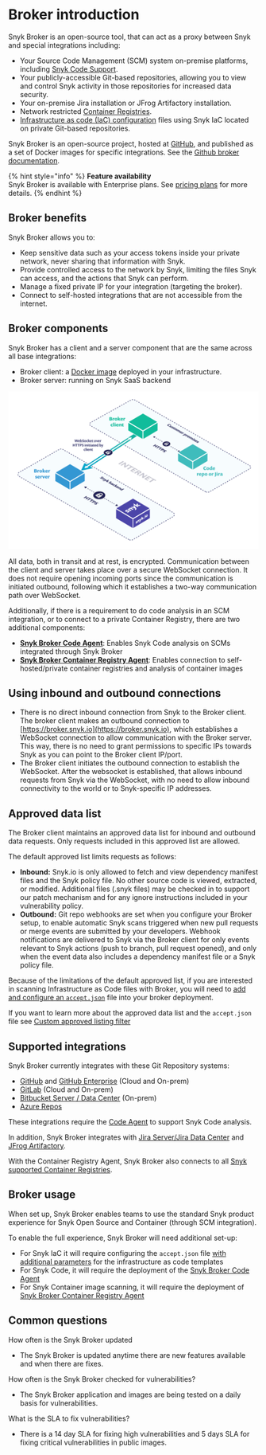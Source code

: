 # Broker introduction

Snyk Broker is an open-source tool, that can act as a proxy between Snyk and special integrations including:

* Your Source Code Management (SCM) system on-premise platforms, including [Snyk Code Support](../../../products/snyk-code/deployment-options/snyk-code-local-git-support.md).
* Your publicly-accessible Git-based repositories, allowing you to view and control Snyk activity in those repositories for increased data security.
* Your on-premise Jira installation or JFrog Artifactory installation.
* Network restricted [Container Registries](snyk-broker-container-registry-agent/).
* [Infrastructure as code (IaC) configuration](snyk-broker-infrastructure-as-code-detection/) files using Snyk IaC located on private Git-based repositories.

Snyk Broker is an open-source project, hosted at [GitHub](https://github.com/snyk/broker), and published as a set of Docker images for specific integrations. See the [Github broker documentation](https://github.com/snyk/broker/blob/master/README.md).

{% hint style="info" %}
**Feature availability**\
Snyk Broker is available with Enterprise plans. See [pricing plans](https://snyk.io/plans/) for more details.
{% endhint %}

## Broker benefits

Snyk Broker allows you to:

* Keep sensitive data such as your access tokens inside your private network, never sharing that information with Snyk.
* Provide controlled access to the network by Snyk, limiting the files Snyk can access, and the actions that Snyk can perform.
* Manage a fixed private IP for your integration (targeting the broker).
* Connect to self-hosted integrations that are not accessible from the internet.

## Broker components

Snyk Broker has a client and a server component that are the same across all base integrations:

* Broker client: a [Docker image](https://hub.docker.com/r/snyk/broker/) deployed in your infrastructure.
* Broker server: running on Snyk SaaS backend

![](../../../.gitbook/assets/image2-4-.png)

All data, both in transit and at rest, is encrypted. Communication between the client and server takes place over a secure WebSocket connection. It does not require opening incoming ports since the communication is initiated outbound, following which it establishes a two-way communication path over WebSocket.

Additionally, if there is a requirement to do code analysis in an SCM integration, or to connect to a private Container Registry, there are two additional components:

* [**Snyk Broker Code Agent**](snyk-broker-code-agent.md): Enables Snyk Code analysis on SCMs integrated through Snyk Broker
* [**Snyk Broker Container Registry Agent**](snyk-broker-container-registry-agent/): Enables connection to self-hosted/private container registries and analysis of container images

## Using inbound and outbound connections

* There is no direct inbound connection from Snyk to the Broker client. The broker client makes an outbound connection to [https://broker.snyk.io](https://broker.snyk.io), which establishes a WebSocket connection to allow communication with the Broker server. This way, there is no need to grant permissions to specific IPs towards Snyk as you can point to the Broker client IP/port.
* The Broker client initiates the outbound connection to establish the WebSocket. After the websocket is established, that allows inbound requests from Snyk via the WebSocket, with no need to allow inbound connectivity to the world or to Snyk-specific IP addresses.

## **Approved data list**

The Broker client maintains an approved data list for inbound and outbound data requests. Only requests included in this approved list are allowed.

The default approved list limits requests as follows:

* **Inbound:** Snyk.io is only allowed to fetch and view dependency manifest files and the Snyk policy file. No other source code is viewed, extracted, or modified. Additional files (.snyk files) may be checked in to support our patch mechanism and for any ignore instructions included in your vulnerability policy.
* **Outbound:** Git repo webhooks are set when you configure your Broker setup, to enable automatic Snyk scans triggered when new pull requests or merge events are submitted by your developers. Webhook notifications are delivered to Snyk via the Broker client for only events relevant to Snyk actions (push to branch, pull request opened), and only when the event data also includes a dependency manifest file or a Snyk policy file.

Because of the limitations of the default approved list, if you are interested in scanning Infrastructure as Code files with Broker, you will need to [add and configure an `accept.json`](snyk-broker-infrastructure-as-code-detection/) file into your broker deployment.

If you want to learn more about the approved data list and the `accept.json` file see [Custom approved listing filter](set-up-snyk-broker/how-to-install-and-configure-your-snyk-broker-client.md)

## **Supported integrations**

Snyk Broker currently integrates with these Git Repository systems:

* [GitHub](https://docs.snyk.io/integrations/git-repository-scm-integrations/github-integration) and [GitHub Enterprise](https://docs.snyk.io/integrations/git-repository-scm-integrations/github-enterprise-integration) (Cloud and On-prem)
* [GitLab](https://docs.snyk.io/integrations/git-repository-scm-integrations/gitlab-integration) (Cloud and On-prem)
* [Bitbucket Server / Data Center](../git-repository-scm-integrations/bitbucket-data-center-server-integration.md) (On-prem)
* [Azure Repos](https://docs.snyk.io/integrations/git-repository-scm-integrations/azure-repos-integration)

These integrations require the [Code Agent](snyk-broker-code-agent.md) to support Snyk Code analysis.

In addition, Snyk Broker integrates with [Jira Server/Jira Data Center](../notifications-ticketing-system-integrations/jira.md) and [JFrog Artifactory](../private-registry-integrations/artifactory-registry-setup.md).

With the Container Registry Agent, Snyk Broker also connects to all [Snyk supported Container Registries](snyk-broker-container-registry-agent/).

## **Broker usage**

When set up, Snyk Broker enables teams to use the standard Snyk product experience for Snyk Open Source and Container (through SCM integration).

To enable the full experience, Snyk Broker will need additional set-up:

* For Snyk IaC it will require configuring the `accept.json` file [with additional parameters](snyk-broker-infrastructure-as-code-detection/) for the infrastructure as code templates
* For Snyk Code, it will require the deployment of the [Snyk Broker Code Agent](snyk-broker-code-agent.md)
* For Snyk Container image scanning, it will require the deployment of [Snyk Broker Container Registry Agent](snyk-broker-container-registry-agent/)

## Common questions

How often is the Snyk Broker updated

* The Snyk Broker is updated anytime there are new features available and when there are fixes.

How often is the Snyk Broker checked for vulnerabilities?

* The Snyk Broker application and images are being tested on a daily basis for vulnerabilities.

What is the SLA to fix vulnerabilities?

* There is a 14 day SLA for fixing high vulnerabilities and 5 days SLA for fixing critical vulnerabilities in public images.
